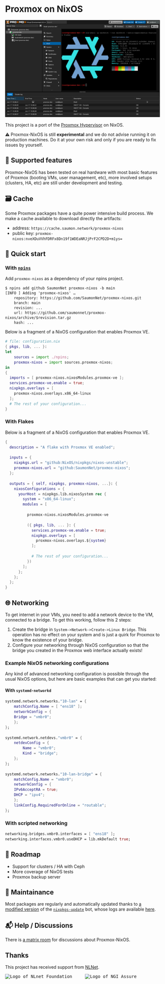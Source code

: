 # Proxmox on NixOS

![Proxmox on NixOS](proxmox-nixos.png)

This project is a port of the [Proxmox Hypervisor](https://www.proxmox.com/) on NixOS.

⚠️ Proxmox-NixOS is still **experimental** and we do not advise running it on production machines. Do it at your own risk and only if you are ready to fix issues by yourself.

## 🚦 Supported features

Proxmox-NixOS has been tested on real hardware with most basic features of Proxmox (booting VMs, user management, etc), more involved setups (clusters, HA, etc) are still under development and testing.

## 🗃️ Cache

Some Proxmox packages have a quite power intensive build process. We make a cache available to download directly the artifacts:
- address: `https://cache.saumon.network/proxmox-nixos`
- public key: `proxmox-nixos:nveXDuVVhFDRFx8Dn19f1WDEaNRJjPrF2CPD2D+m1ys=`

## 🚀 Quick start

### With [`npins`](https://github.com/andir/npins)

Add `proxmox-nixos` as a dependency of your npins project.

```console
$ npins add github SaumonNet proxmox-nixos -b main
[INFO ] Adding 'proxmox-nixos' …
    repository: https://github.com/SaumonNet/proxmox-nixos.git
    branch: main
    revision: ...
    url: https://github.com/saumonnet/proxmox-nixos/archive/$revision.tar.gz
    hash: ...
```

Below is a fragment of a NixOS configuration that enables Proxmox VE.

```nix
# file: configuration.nix
{ pkgs, lib, ... }:
let
    sources = import ./npins;
    proxmox-nixos = import sources.proxmox-nixos;
in
{
  imports = [ proxmox-nixos.nixosModules.proxmox-ve ];
  services.proxmox-ve.enable = true;
  nixpkgs.overlays = [
    proxmox-nixos.overlays.x86_64-linux
  ];
  # The rest of your configuration...
}
```

### With Flakes

Below is a fragment of a NixOS configuration that enables Proxmox VE.

```nix
{
  description = "A flake with Proxmox VE enabled";

  inputs = {
    nixpkgs.url = "github:NixOS/nixpkgs/nixos-unstable";
    proxmox-nixos.url = "github:SaumonNet/proxmox-nixos";
  };

  outputs = { self, nixpkgs, proxmox-nixos, ...}: {
    nixosConfigurations = {
      yourHost = nixpkgs.lib.nixosSystem rec {
        system = "x86_64-linux";
        modules = [

          proxmox-nixos.nixosModules.proxmox-ve

          ({ pkgs, lib, ... }: {
            services.proxmox-ve.enable = true;
            nixpkgs.overlays = [
              proxmox-nixos.overlays.${system}
            ];

            # The rest of your configuration...
          })
        ];
      };
    };
  };
}
```

## 🌐 Networking

To get internet in your VMs, you need to add a network device to the VM, connected to a bridge. To get this working, follow this 2 steps:
1) Create the bridge in `System->Network->Create->Linux Bridge`. This operation has no effect on your system and is just a quirk for Proxmox to know the existence of your bridge.
2) Configure your networking through NixOS configuration so that the bridge you created in the Proxmox web interface actually exists!

### Example NixOS networking configurations

Any kind of advanced networking configuration is possible through the usual NixOS options, but here are basic examples that can get you started:

#### With `systemd-networkd`

```nix
systemd.network.networks."10-lan" = {
    matchConfig.Name = [ "ens18" ];
    networkConfig = {
    Bridge = "vmbr0";
    };
};

systemd.network.netdevs."vmbr0" = {
    netdevConfig = {
        Name = "vmbr0";
        Kind = "bridge";
    };
};

systemd.network.networks."10-lan-bridge" = {
    matchConfig.Name = "vmbr0";
    networkConfig = {
    IPv6AcceptRA = true;
    DHCP = "ipv4";
    };
    linkConfig.RequiredForOnline = "routable";
};
```

### With scripted networking

```nix
networking.bridges.vmbr0.interfaces = [ "ens18" ];
networking.interfaces.vmbr0.useDHCP = lib.mkDefault true;
```

## 🚧 Roadmap

- Support for clusters / HA with Ceph
- More coverage of NixOS tests
- Proxmox backup server

## 🔧 Maintainance

Most packages are regularly and automatically updated thanks to [a modified version](https://github.com/SaumonNet/proxmox-nixos-update) of the [`nixpkgs-update`](https://github.com/nix-community/nixpkgs-update) bot, whose logs are available [here](https://proxmox-nixos-update-logs.saumon.network/).

## 📬 Help / Discussions

There is [a matrix room](https://matrix.to/#/#proxmox-nixos:matrix.org) for discussions about Proxmox-NixOS.

## Thanks

This project has received support from [NLNet](https://nlnet.nl/).
<pre><img alt="Logo of NLnet Foundation" src="https://nlnet.nl/logo/banner.svg" width="320px" height="120px" />     <img alt="Logo of NGI Assure" src="https://nlnet.nl/image/logos/NGIAssure_tag.svg" width="320px" height="120px" /></pre>
